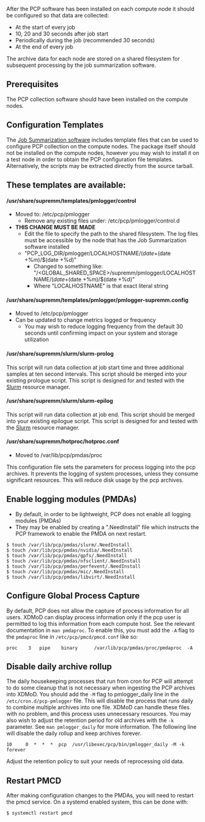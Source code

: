 After the PCP software has been installed on each compute node it should be configured so that
data are collected:

* At the start of every job
* 10, 20 and 30 seconds after job start
* Periodically during the job (recommended 30 seconds)
* At the end of every job

The archive data for each node are stored on a shared filesystem for
subsequent processing by the job summarization software.

## Prerequisites

The PCP collection software should have been installed on the compute nodes.

Configuration Templates
-----------------------

The [Job Summarization software][] includes template files that can be used to
configure PCP collection on the compute nodes.  The package itself should not
be installed on the compute nodes, however you may wish to install it
on a test node in order to obtain the PCP configuration file templates.
Alternatively, the scripts may be extracted directly from the source tarball.

These templates are available:
------------------------------
#### /usr/share/supremm/templates/pmlogger/control
* Moved to: /etc/pcp/pmlogger
    * Remove any existing files under: /etc/pcp/pmlogger/control.d
* **THIS CHANGE MUST BE MADE**
    * Edit the file to specify the path to the shared filesystem. The log files must be accessible by the node that has the Job Summarization software installed
    * "PCP_LOG_DIR/pmlogger/LOCALHOSTNAME/$(date +%Y)/$(date +%m)/$(date +%d)"
        * Changed to something like: "/<GLOBAL_SHARED_SPACE>/supremm/pmlogger/LOCALHOSTNAME/$(date +%Y)/$(date +%m)/$(date +%d)"
        * Where "LOCALHOSTNAME" is that exact literal string

#### /usr/share/supremm/templates/pmlogger/pmlogger-supremm.config
* Moved to /etc/pcp/pmlogger
* Can be updated to change metrics logged or frequency
    * You may wish to reduce logging frequency from the default 30 seconds until confirming impact on your system and storage utilization

#### /usr/share/supremm/slurm/slurm-prolog

This script will run data collection at job start time and three additional samples
at ten second intervals. This script should be merged into your existing prologue script.
This script is designed for and tested with the [Slurm][] resource manager.

#### /usr/share/supremm/slurm/slurm-epilog

This script will run data collection at job end. This script should be merged into your existing epilogue script.
This script is designed for and tested with the [Slurm][] resource manager.

#### /usr/share/supremm/hotproc/hotproc.conf
* Moved to /var/lib/pcp/pmdas/proc

This configuration file sets the parameters for process logging into the pcp
archives. It prevents the logging of system processes, unless they consume
significant resources.  This will reduce disk usage by the pcp archives.

Enable logging modules (PMDAs)
-----------------------------
* By default, in order to be lightweight, PCP does not enable all logging modules (PMDAs)
* They may be enabled by creating a ".NeedInstall" file which instructs the PCP framework
to enable the PMDA on next restart.

<!-- Empty Comment to fix broken markdown parsing -->

    $ touch /var/lib/pcp/pmdas/slurm/.NeedInstall
    $ touch /var/lib/pcp/pmdas/nvidia/.NeedInstall
    $ touch /var/lib/pcp/pmdas/gpfs/.NeedInstall
    $ touch /var/lib/pcp/pmdas/nfsclient/.NeedInstall
    $ touch /var/lib/pcp/pmdas/perfevent/.NeedInstall
    $ touch /var/lib/pcp/pmdas/mic/.NeedInstall
    $ touch /var/lib/pcp/pmdas/libvirt/.NeedInstall
    
Configure Global Process Capture
--------------------------------

By default, PCP does not allow the capture of process information for all users. XDMoD
can display process information only if the pcp user is permitted to log this
information from each compute host. See the relevant documentation in `man pmdaproc`.
To enable this, you must add the `-A` flag to the `pmdaproc` line 
in `/etc/pcp/pmcd/pmcd.conf` like so:

    proc	3	pipe	binary 		/var/lib/pcp/pmdas/proc/pmdaproc  -A
    
Disable daily archive rollup
--------------------------------

The daily housekeeping processes that run from cron for PCP
will attempt to do some cleanup that is not necessary when ingesting
the PCP archives into XDMoD. You should add the `-M` flag to pmlogger_daily
line in the `/etc/cron.d/pcp-pmlogger` file.  This will disable the process
that runs daily to combine multiple archives into one file.  XDMoD can
handle these files with no problem, and this process uses unnecessary resources.
You may also wish to adjust the retention period for old archives
with the `-k` parameter. See `man pmlogger_daily` for more information. The
following line will disable the daily rollup and keep archives forever.

    10     0  *  *  *  pcp  /usr/libexec/pcp/bin/pmlogger_daily -M -k forever

Adjust the retention policy to suit your needs of reprocessing old data.

Restart PMCD
--------------------------------

After making configuration changes to the PMDAs, you will need to restart the pmcd
service.  On a systemd enabled system, this can be done with:

    $ systemctl restart pmcd

[Job Summarization software]: supremm-processing-install.md
[Slurm]: https://www.schedmd.com/
